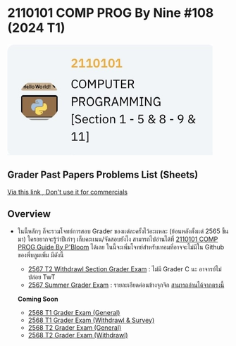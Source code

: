 # 2110101 COMP PROG By Nine #108 (2024 T1)
![This Pic](https://github.com/NuBFightForCP51Again/2110101-Computer-Programming/blob/main/101_Others/comp%20prog.png)

## Grader **Past Papers** Problems List (Sheets)
[Via this link , Don't use it for commercials](https://docs.google.com/spreadsheets/d/1Lnr0fJUAuTAKb0WXEis1gX0B1XdrFbnvktUbIbZEKAQ/edit?gid=663663241#gid=663663241)

## Overview
- ในนี้หลักๆ ก็จะรวมโจทย์การสอบ Grader ของเเต่ละครั้งไว้อะเเหละ (ย้อนหลังตั้งเเต่ 2565 ขึ้นมา) ใครอยากจะรู้ว่าปีเก่าๆ เก็บคะเเนน/จัดสอบยังไง สามารถไปอ่านได้ที่ [2110101 COMP PROG Guide By P'Bloom]() ได้เลย ในนี้จะเพิ่มโจทย์สำหรับเทอมที่อาจจะไม่มีใน Github ของพี่บลูมเพิ่ม มีดังนี้
  - [2567 T2 Withdrawl Section Grader Exam]() : ไม่มี Grader C นะ อาจารย์ไม่ปล่อย TwT
  - [2567 Summer Grader Exam]() : รายละเอียดค่อนข้างจุกจิก [สามารถอ่านได้จากตรงนี้]()
 
  **Coming Soon**
  - [2568 T1 Grader Exam (General)]()
  - [2568 T1 Grader Exam (Withdrawl & Survey)]()
  - [2568 T2 Grader Exam (General)]()
  - [2568 T2 Grader Exam (Withdrawl)]()

 
